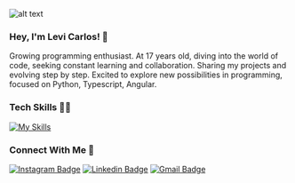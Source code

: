 ![alt text](https://media.licdn.com/dms/image/v2/D4D16AQHv3rD3ll1xOQ/profile-displaybackgroundimage-shrink_350_1400/profile-displaybackgroundimage-shrink_350_1400/0/1727873364838?e=1738800000&v=beta&t=Qv4TlaYMs9ZGsEf1_L0MtBRxRx3aIlEJYqIQuXoQxdM)
### Hey, I'm Levi Carlos! 👋
Growing programming enthusiast. At 17 years old, diving into the world of code, seeking constant learning and collaboration. Sharing my projects and evolving step by step. Excited to explore new possibilities in programming, focused on Python, Typescript, Angular.

### Tech Skills 👩‍💻
[![My Skills](https://skillicons.dev/icons?i=figma,python,angular,javascript,typescript,css,html&theme=dark)](https://skillicons.dev)


### Connect With Me 🤝
[![Instagram Badge](https://img.shields.io/badge/levicarlosz-121d2f?style=flat-square&logo=instagram&logoColor=1f6feb)](https://instagram.com/levicarlosz) 
[![Linkedin Badge](https://img.shields.io/badge/-levicarlos-121d2f?style=flat-square&logo=Linkedin&logoColor=1f6feb&link=https://www.linkedin.com/in/levicarlos/)](https://www.linkedin.com/in/levicarlos/) 
[![Gmail Badge](https://img.shields.io/badge/-olevicarlos.dev@gmail.com-121d2f?style=flat-square&logo=Gmail&logoColor=1f6feb&link=mailto:olevicarlos@gmail.com)](mailto:olevicarlos@gmail.com)
